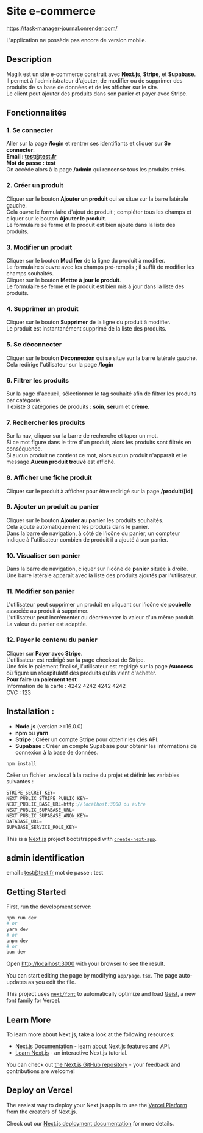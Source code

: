 # Site e-commerce

https://task-manager-journal.onrender.com/

L'application ne possède pas encore de version mobile.



## Description

Magik est un site e-commerce construit avec  **Next.js**, **Stripe**, et **Supabase**.  
Il permet à l'administrateur d'ajouter, de modifier ou de supprimer des produits de sa base de données et de 
les afficher sur le site.  
Le client peut ajouter des produits dans son panier et payer avec Stripe.

  

## Fonctionnalités


### 1. Se connecter
Aller sur la page **/login** et rentrer ses identifiants et cliquer sur **Se connecter**.  
**Email : test@test.fr**  
**Mot de passe : test**  
On accède alors à la page **/admin** qui rencense tous les produits créés.

### 2. Créer un produit
Cliquer sur le bouton **Ajouter un produit** qui se situe sur la barre latérale gauche.  
Cela ouvre le formulaire d'ajout de produit ; compléter tous les champs et cliquer sur le bouton **Ajouter le produit**.  
Le formulaire se ferme et le produit est bien ajouté dans la liste des produits.

### 3. Modifier un produit
Cliquer sur le bouton **Modifier** de la ligne du produit à modifier.  
Le formulaire s'ouvre avec les champs pré-remplis ; il suffit de modifier les champs souhaités.  
Cliquer sur le bouton **Mettre à jour le produit**.  
Le formulaire se ferme et le produit est bien mis à jour dans la liste des produits.

### 4. Supprimer un produit
Cliquer sur le bouton **Supprimer** de la ligne du produit à modifier.  
Le produit est instantanément supprimé de la liste des produits. 

### 5. Se déconnecter
Cliquer sur le bouton **Déconnexion** qui se situe sur la barre latérale gauche.  
Cela redirige l'utilisateur sur la page **/login**

### 6. Filtrer les produits
Sur la page d'accueil, sélectionner le tag souhaité afin de filtrer les produits par catégorie.  
Il existe 3 catégories de produits : **soin**, **sérum** et **crème**.

### 7. Rechercher les produits 
Sur la nav, cliquer sur la barre de recherche et taper un mot.  
Si ce mot figure dans le titre d'un produit, alors les produits sont filtrés en conséquence.  
Si aucun produit ne contient ce mot, alors aucun produit n'apparait et le message **Aucun produit trouvé** est affiché. 

### 8. Afficher une fiche produit
Cliquer sur le produit à afficher pour être redirigé sur la page **/produit/[id]** 

### 9. Ajouter un produit au panier
Cliquer sur le bouton **Ajouter au panier** les produits souhaités.  
Cela ajoute automatiquement les produits dans le panier.  
Dans la barre de navigation, à côté de l'icône du panier, un compteur indique à l'utilisateur combien de produit 
il a ajouté à son panier. 

### 10. Visualiser son panier
Dans la barre de navigation, cliquer sur l'icône de **panier** située à droite.  
Une barre latérale apparaît avec la liste des produits ajoutés par l'utilisateur. 

### 11. Modifier son panier
L'utilisateur peut supprimer un produit en cliquant sur l'icône de **poubelle** associée au produit à supprimer.  
L'utilisateur peut incrémenter ou décrémenter la valeur d'un même produit.  
La valeur du panier est adaptée. 

### 12. Payer le contenu du panier
Cliquer sur **Payer avec Stripe**.  
L'utilisateur est redirigé sur la page checkout de Stripe.  
Une fois le paiement finalisé, l'utilisateur est regirigé sur la page **/success** où figure un 
récapitulatif des produits qu'ils vient d'acheter.  
**Pour faire un paiement test**  
Information de la carte : 4242 4242 4242 4242  
CVC : 123



## Installation :
- **Node.js** (version >=16.0.0)
- **npm** ou **yarn**
- **Stripe** : Créer un compte Stripe pour obtenir les clés API.
- **Supabase** : Créer un compte Supabase pour obtenir les informations de connexion à la base de données.

```bash
npm install
```

Créer un fichier .env.local à la racine du projet et définir les variables suivantes :  


```jsx
STRIPE_SECRET_KEY=
NEXT_PUBLIC_STRIPE_PUBLIC_KEY=
NEXT_PUBLIC_BASE_URL=http://localhost:3000 ou autre
NEXT_PUBLIC_SUPABASE_URL=
NEXT_PUBLIC_SUPABASE_ANON_KEY=
DATABASE_URL=
SUPABASE_SERVICE_ROLE_KEY=
```
















This is a [Next.js](https://nextjs.org) project bootstrapped with [`create-next-app`](https://nextjs.org/docs/app/api-reference/cli/create-next-app).

## admin identification

email : test@test.fr
mot de passe : test

## Getting Started

First, run the development server:

```bash
npm run dev
# or
yarn dev
# or
pnpm dev
# or
bun dev
```

Open [http://localhost:3000](http://localhost:3000) with your browser to see the result.

You can start editing the page by modifying `app/page.tsx`. The page auto-updates as you edit the file.

This project uses [`next/font`](https://nextjs.org/docs/app/building-your-application/optimizing/fonts) to automatically optimize and load [Geist](https://vercel.com/font), a new font family for Vercel.

## Learn More

To learn more about Next.js, take a look at the following resources:

- [Next.js Documentation](https://nextjs.org/docs) - learn about Next.js features and API.
- [Learn Next.js](https://nextjs.org/learn) - an interactive Next.js tutorial.

You can check out [the Next.js GitHub repository](https://github.com/vercel/next.js) - your feedback and contributions are welcome!

## Deploy on Vercel

The easiest way to deploy your Next.js app is to use the [Vercel Platform](https://vercel.com/new?utm_medium=default-template&filter=next.js&utm_source=create-next-app&utm_campaign=create-next-app-readme) from the creators of Next.js.

Check out our [Next.js deployment documentation](https://nextjs.org/docs/app/building-your-application/deploying) for more details.
